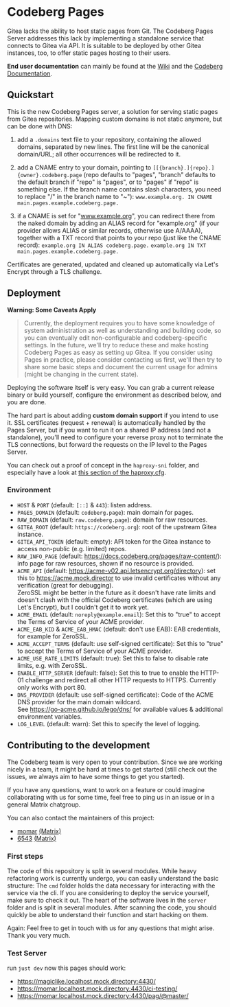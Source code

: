 # Codeberg Pages

Gitea lacks the ability to host static pages from Git.
The Codeberg Pages Server addresses this lack by implementing a standalone service
that connects to Gitea via API.
It is suitable to be deployed by other Gitea instances, too, to offer static pages hosting to their users.

**End user documentation** can mainly be found at the [Wiki](https://codeberg.org/Codeberg/pages-server/wiki/Overview)
and the [Codeberg Documentation](https://docs.codeberg.org/codeberg-pages/).

## Quickstart

This is the new Codeberg Pages server, a solution for serving static pages from Gitea repositories.
Mapping custom domains is not static anymore, but can be done with DNS:

1) add a `.domains` text file to your repository, containing the allowed domains, separated by new lines. The
first line will be the canonical domain/URL; all other occurrences will be redirected to it.

2) add a CNAME entry to your domain, pointing to `[[{branch}.]{repo}.]{owner}.codeberg.page` (repo defaults to
"pages", "branch" defaults to the default branch if "repo" is "pages", or to "pages" if "repo" is something else.
If the branch name contains slash characters, you need to replace "/" in the branch name to "~"):
  `www.example.org. IN CNAME main.pages.example.codeberg.page.`

3) if a CNAME is set for "www.example.org", you can redirect there from the naked domain by adding an ALIAS record
for "example.org" (if your provider allows ALIAS or similar records, otherwise use A/AAAA), together with a TXT
record that points to your repo (just like the CNAME record):
  `example.org IN ALIAS codeberg.page.`
  `example.org IN TXT main.pages.example.codeberg.page.`

Certificates are generated, updated and cleaned up automatically via Let's Encrypt through a TLS challenge.

## Deployment

**Warning: Some Caveats Apply**  
> Currently, the deployment requires you to have some knowledge of system administration as well as understanding and building code,
> so you can eventually edit non-configurable and codeberg-specific settings.
> In the future, we'll try to reduce these and make hosting Codeberg Pages as easy as setting up Gitea.
> If you consider using Pages in practice, please consider contacting us first,
> we'll then try to share some basic steps and document the current usage for admins
> (might be changing in the current state).

Deploying the software itself is very easy. You can grab a current release binary or build yourself,
configure the environment as described below, and you are done.

The hard part is about adding **custom domain support** if you intend to use it.
SSL certificates (request + renewal) is automatically handled by the Pages Server,
but if you want to run it on a shared IP address (and not a standalone),
you'll need to configure your reverse proxy not to terminate the TLS connections,
but forward the requests on the IP level to the Pages Server.

You can check out a proof of concept in the `haproxy-sni` folder,
and especially have a look at [this section of the haproxy.cfg](https://codeberg.org/Codeberg/pages-server/src/branch/main/haproxy-sni/haproxy.cfg#L38).

### Environment

- `HOST` & `PORT` (default: `[::]` & `443`): listen address.
- `PAGES_DOMAIN` (default: `codeberg.page`): main domain for pages.
- `RAW_DOMAIN` (default: `raw.codeberg.page`): domain for raw resources.
- `GITEA_ROOT` (default: `https://codeberg.org`): root of the upstream Gitea instance.
- `GITEA_API_TOKEN` (default: empty): API token for the Gitea instance to access non-public (e.g. limited) repos.
- `RAW_INFO_PAGE` (default: https://docs.codeberg.org/pages/raw-content/): info page for raw resources, shown if no resource is provided.
- `ACME_API` (default: https://acme-v02.api.letsencrypt.org/directory): set this to https://acme.mock.director to use invalid certificates without any verification (great for debugging).  
  ZeroSSL might be better in the future as it doesn't have rate limits and doesn't clash with the official Codeberg certificates (which are using Let's Encrypt), but I couldn't get it to work yet.
- `ACME_EMAIL` (default: `noreply@example.email`): Set this to "true" to accept the Terms of Service of your ACME provider.
- `ACME_EAB_KID` &  `ACME_EAB_HMAC` (default: don't use EAB): EAB credentials, for example for ZeroSSL.
- `ACME_ACCEPT_TERMS` (default: use self-signed certificate): Set this to "true" to accept the Terms of Service of your ACME provider.
- `ACME_USE_RATE_LIMITS` (default: true): Set this to false to disable rate limits, e.g. with ZeroSSL.
- `ENABLE_HTTP_SERVER` (default: false): Set this to true to enable the HTTP-01 challenge and redirect all other HTTP requests to HTTPS. Currently only works with port 80.
- `DNS_PROVIDER` (default: use self-signed certificate): Code of the ACME DNS provider for the main domain wildcard.  
  See https://go-acme.github.io/lego/dns/ for available values & additional environment variables.
- `LOG_LEVEL` (default: warn): Set this to specify the level of logging.


## Contributing to the development

The Codeberg team is very open to your contribution.
Since we are working nicely in a team, it might be hard at times to get started
(still check out the issues, we always aim to have some things to get you started).

If you have any questions, want to work on a feature or could imagine collaborating with us for some time,
feel free to ping us in an issue or in a general Matrix chatgroup.

You can also contact the maintainers of this project:

- [momar](https://codeberg.org/momar) [(Matrix)](https://matrix.to/#/@moritz:wuks.space)
- [6543](https://codeberg.org/6543) [(Matrix)](https://matrix.to/#/@marddl:obermui.de)

### First steps

The code of this repository is split in several modules.
While heavy refactoring work is currently undergo, you can easily understand the basic structure:
The `cmd` folder holds the data necessary for interacting with the service via the cli.
If you are considering to deploy the service yourself, make sure to check it out.
The heart of the software lives in the `server` folder and is split in several modules.
After scanning the code, you should quickly be able to understand their function and start hacking on them.

Again: Feel free to get in touch with us for any questions that might arise.
Thank you very much.


### Test Server

run `just dev`
now this pages should work:
 - https://magiclike.localhost.mock.directory:4430/
 - https://momar.localhost.mock.directory:4430/ci-testing/
 - https://momar.localhost.mock.directory:4430/pag/@master/
